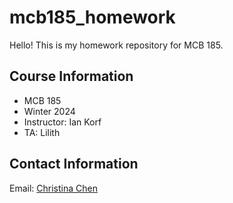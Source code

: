 # mcb185_homework

Hello! This is my homework repository for MCB 185.

## Course Information

- MCB 185
- Winter 2024
- Instructor: Ian Korf
- TA: Lilith 

## Contact Information

Email: [Christina Chen](omqchen@ucdavis.edu)

